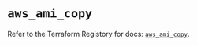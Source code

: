 # `aws_ami_copy`

Refer to the Terraform Registory for docs: [`aws_ami_copy`](https://registry.terraform.io/providers/hashicorp/aws/5.5.0/docs/resources/ami_copy).
